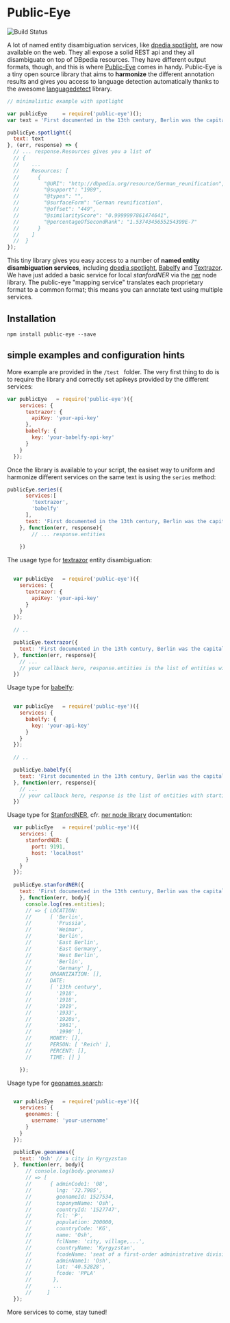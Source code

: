# Public-Eye
![Build Status](https://travis-ci.org/CVCEeu-dh/public-eye.svg?branch=master)

A lot of named entity disambiguation services, like [dpedia spotlight](https://dbpedia-spotlight.github.io/demo/), are now available on the web. They all expose a solid REST api and they all disambiguate on top of DBpedia resources. They have different output formats, though, and this is where [Public-Eye](https://github.com/CVCEeu-dh/public-eye) comes in handy. 
Public-Eye is a tiny open source library that aims to **harmonize** the different annotation results and gives you access to language detection automatically thanks to the awesome [languagedetect](https://www.npmjs.com/package/languagedetect) library.

```javascript
// minimalistic example with spotlight

var publicEye     = require('public-eye')();
var text = 'First documented in the 13th century, Berlin was the capital of the Kingdom of Prussia (1701–1918), the German Empire (1871–1918), the Weimar Republic (1919–33) and the Third Reich (1933–45). Berlin in the 1920s was the third largest municipality in the world. After World War II, the city became divided into East Berlin -- the capital of East Germany -- and West Berlin, a West German exclave surrounded by the Berlin Wall from 1961–89. Following German reunification in 1990, the city regained its status as the capital of Germany, hosting 147 foreign embassies.';

publicEye.spotlight({
  text: text
}, (err, response) => {
  // ... response.Resources gives you a list of
  // {
  //    ...
  //    Resources: [
  //	  { 
  //        "@URI": "http://dbpedia.org/resource/German_reunification",
  //        "@support": "1989",
  //        "@types": "",
  //        "@surfaceForm": "German reunification",
  //        "@offset": "449",
  //        "@similarityScore": "0.9999997861474641",
  //        "@percentageOfSecondRank": "1.5374345655254399E-7"
  //      }
  //    ]
  //  }
});
```


This tiny library gives you easy access to a number of **named entity disambiguation services**, including [dpedia spotlight](https://dbpedia-spotlight.github.io/demo/), [Babelfy](http://babelfy.org/) and [Textrazor](https://www.textrazor.com/). We have just added a basic service for local *stanfordNER* via the [ner](https://www.npmjs.com/package/ner) node library.
The public-eye "mapping service" translates each proprietary format to a common format; this means you can annotate text using multiple services.

## Installation
	npm install public-eye --save

## simple examples and configuration hints
More example are provided in the `/test ` folder.
The very first thing to do is to require the library and correctly set apikeys provided by the different services:

``` javascript
var publicEye   = require('public-eye')({
    services: {
      textrazor: {
        apiKey: 'your-api-key'
      },
      babelfy: {
        key: 'your-babelfy-api-key'
      }
    }
  });
```
 
Once the library is available to your script, the easiset way to uniform and harmonize different services on the same text is using the `series` method:

``` javascript
publicEye.series({
      services:[
        'textrazor',
        'babelfy'
      ],
      text: 'First documented in the 13th century, Berlin was the capital of the Kingdom of Prussia (1701–1918), the German Empire (1871–1918), the Weimar Republic (1919–33) and the Third Reich (1933–45)'
    }, function(err, response){
    	// ... response.entities 
    	
    })

```

The usage type for [textrazor](http://textrazor.com) entity disambiguation:

``` javascript
  
  var publicEye   = require('public-eye')({
    services: {
      textrazor: {
        apiKey: 'your-api-key'
      }
    }
  });
  
  // ..

  publicEye.textrazor({
    text: 'First documented in the 13th century, Berlin was the capital of the Kingdom of Prussia (1701–1918), the German Empire (1871–1918), the Weimar Republic (1919–33) and the Third Reich (1933–45). Berlin in the 1920s was the third largest municipality in the world. After World War II, the city became divided into East Berlin -- the capital of East Germany -- and West Berlin, a West German exclave surrounded by the Berlin Wall from 1961–89. Following German reunification in 1990, the city regained its status as the capital of Germany, hosting 147 foreign embassies.'
  }, function(err, response){
    // ...
    // your callback here, response.entities is the list of entities with startingPos and endingPos
  })

```

Usage type for [babelfy](http://babelfy.org):

``` javascript
  
  var publicEye   = require('public-eye')({
    services: {
      babelfy: {
        key: 'your-api-key'
      }
    }
  });
  
  // ..

  publicEye.babelfy({
    text: 'First documented in the 13th century, Berlin was the capital of the Kingdom of Prussia (1701–1918), the German Empire (1871–1918), the Weimar Republic (1919–33) and the Third Reich (1933–45). Berlin in the 1920s was the third largest municipality in the world. After World War II, the city became divided into East Berlin -- the capital of East Germany -- and West Berlin, a West German exclave surrounded by the Berlin Wall from 1961–89. Following German reunification in 1990, the city regained its status as the capital of Germany, hosting 147 foreign embassies.'
  }, function(err, response){
    // ...
    // your callback here, response is the list of entities with startingPos and endingPos
  })

```

Usage type for [StanfordNER](http://nlp.stanford.edu/software/CRF-NER.shtml), cfr. [ner node library](https://www.npmjs.com/package/ner) documentation:

```javascript
  var publicEye   = require('public-eye')({
    services: {
      stanfordNER: {
        port: 9191,
        host: 'localhost'
      }
    }
  });
  
  publicEye.stanfordNER({
    text: 'First documented in the 13th century, Berlin was the capital of the Kingdom of Prussia (1701–1918), the German Empire (1871–1918), the Weimar Republic (1919–33) and the Third Reich (1933–45). Berlin in the 1920s was the third largest municipality in the world. After World War II, the city became divided into East Berlin -- the capital of East Germany -- and West Berlin, a West German exclave surrounded by the Berlin Wall from 1961–89. Following German reunification in 1990, the city regained its status as the capital of Germany, hosting 147 foreign embassies.'
    }, function(err, body){
      console.log(res.entities);
      // => { LOCATION: 
      //      [ 'Berlin',
      //        'Prussia',
      //        'Weimar',
      //        'Berlin',
      //        'East Berlin',
      //        'East Germany',
      //        'West Berlin',
      //        'Berlin',
      //        'Germany' ],
      //      ORGANIZATION: [],
      //      DATE: 
      //      [ '13th century',
      //        '1918',
      //        '1918',
      //        '1919',
      //        '1933',
      //        '1920s',
      //        '1961',
      //        '1990' ],
      //      MONEY: [],
      //      PERSON: [ 'Reich' ],
      //      PERCENT: [],
      //      TIME: [] }

    });
```

Usage type for [geonames search](http://www.geonames.org/export/geonames-search.html):

```javascript

  var publicEye   = require('public-eye')({
    services: {
      geonames: {
        username: 'your-username'
      }
    }
  });

  publicEye.geonames({
    text: 'Osh' // a city in Kyrgyzstan
  }, function(err, body){
      // console.log(body.geonames)
      // => [ 
      //      { adminCode1: '08',
      //        lng: '72.7985',
      //        geonameId: 1527534,
      //        toponymName: 'Osh',
      //        countryId: '1527747',
      //        fcl: 'P',
      //        population: 200000,
      //        countryCode: 'KG',
      //        name: 'Osh',
      //        fclName: 'city, village,...',
      //        countryName: 'Kyrgyzstan',
      //        fcodeName: 'seat of a first-order administrative division',
      //        adminName1: 'Osh',
      //        lat: '40.52828',
      //        fcode: 'PPLA' 
      //       },
      //       ...
      //     ]
  });

```

More services to come, stay tuned!
